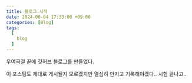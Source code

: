 ```yaml
---
title: 블로그 시작
date: 2024-06-04 17:33:00 +09:00
categories: [Blog]
tags:
  [
    blog
  ]
---
```


 우여곡절 끝에 깃허브 블로그를 만들었다. 
 
 이 포스팅도 제대로 게시될지 모르겠지만 열심히 만지고 기록해야겠다.. 시험 끝나고..
